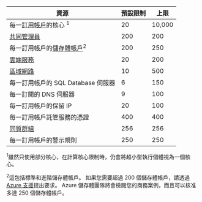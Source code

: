| 資源 | 預設限制 | 上限 |
| --- | --- | --- |
| 每一[訂用帳戶](../articles/billing-buy-sign-up-azure-subscription.md)的核心 <sup>1</sup> |20 |10,000 |
| [共同管理員](../articles/billing-add-change-azure-subscription-administrator.md)  |200 |200 |
| 每一訂用帳戶的[儲存體帳戶](../articles/storage/storage-create-storage-account.md)<sup>2</sup> |200 |250 |
| [雲端服務](../articles/cloud-services/cloud-services-choose-me.md)  |20 |200 |
| [區域網路](http://msdn.microsoft.com/library/jj157100.aspx)  |10 |500 |
| 每一訂用帳戶的 SQL Database 伺服器 |6 |150 |
| 每一訂閱的 DNS 伺服器 |9 |100 |
| 每一訂用帳戶的保留 IP |20 |100 |
| 每一訂用帳戶託管服務的憑證 |400 |400 |
| [同質群組](../articles/virtual-network/virtual-networks-migrate-to-regional-vnet.md)  |256 |256 |
| 每一訂用帳戶的警示規則 |250 |250 |

<sup>1</sup>雖然只使用部分核心，在計算核心限制時，仍會將超小型執行個體視為一個核心。

<sup>2</sup>這包括標準和進階儲存體帳戶。 如果您需要超過 200 個儲存體帳戶，請透過 [Azure 支援](https://azure.microsoft.com/support/faq/)提出要求。 Azure 儲存體團隊將會檢閱您的商務案例，而且可以核准多達 250 個儲存體帳戶。 

